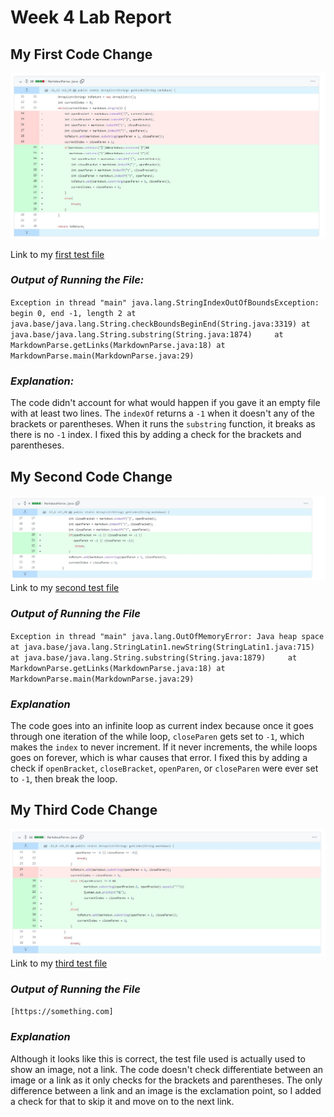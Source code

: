 # Week 4 Lab Report 

## __My First Code Change__

![](Fail1.JPG)

Link to my [first test file](https://github.com/yozygao/markdown-parser/blob/main/test-file2.md)

### _Output of Running the File:_
`Exception in thread "main" java.lang.StringIndexOutOfBoundsException: begin 0, end -1, length 2
        at java.base/java.lang.String.checkBoundsBeginEnd(String.java:3319)
        at java.base/java.lang.String.substring(String.java:1874)    
        at MarkdownParse.getLinks(MarkdownParse.java:18)
        at MarkdownParse.main(MarkdownParse.java:29)`

### _Explanation:_
The code didn't account for what would happen if you gave it an empty file with at least two lines. The `indexOf` returns a `-1` when it doesn't any of the brackets or parentheses. When it runs the `substring` function, it breaks as there is no `-1` index. I fixed this by adding a check for the brackets and parentheses. 


## __My Second Code Change__ 

![](Fail2.JPG)
Link to my [second test file](https://github.com/yozygao/markdown-parser/blob/main/test-file4.md)

### _Output of Running the File_
`Exception in thread "main" java.lang.OutOfMemoryError: Java heap space
        at java.base/java.lang.StringLatin1.newString(StringLatin1.java:715)
        at java.base/java.lang.String.substring(String.java:1879)    
        at MarkdownParse.getLinks(MarkdownParse.java:18)
        at MarkdownParse.main(MarkdownParse.java:29)`

### _Explanation_
The code goes into an infinite loop as current index because once it goes through one iteration of the while loop, `closeParen` gets set to `-1`, which makes the `index` to never increment. If it never increments, the while loops goes on forever, which is whar causes that error. I fixed this by adding a check if `openBracket`, `closeBracket`, `openParen`, or `closeParen` were ever set to `-1`, then break the loop. 

## __My Third Code Change__

![](Fail3.JPG)
Link to my [third test file](https://github.com/yozygao/markdown-parser/blob/main/test-file3.md)

### _Output of Running the File_
`[https://something.com]`

### _Explanation_
Although it looks like this is correct, the test file used is actually used to show an image, not a link. The code doesn't check differentiate between an image or a link as it only checks for the brackets and parentheses. The only difference between a link and an image is the exclamation point, so I added a check for that to skip it and move on to the next link. 
